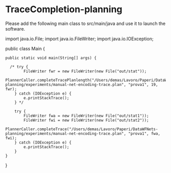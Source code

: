 # TraceCompletion-planning

Please add the following main class to src/main/java and use it to launch the software.


import java.io.File;
import java.io.FileWriter;
import java.io.IOException;

public class Main {

    public static void main(String[] args) {

      /* try {
            FileWriter fwr = new FileWriter(new File("out/stat"));
            PlannerCaller.completeTracePlanlength("/Users/demas/Lavoro/Paperi/DataWFNets-planning/experiments/manual-net-encoding-trace.plan", "prova1", 19, fwr);
        } catch (IOException e) {
            e.printStackTrace();
        } */

        try {
            FileWriter fwa = new FileWriter(new File("out/stat1"));
            FileWriter fwi = new FileWriter(new File("out/stat2"));
            PlannerCaller.completeTrace("/Users/demas/Lavoro/Paperi/DataWFNets-planning/experiments/manual-net-encoding-trace.plan", "prova1", fwa, fwi);
        } catch (IOException e) {
            e.printStackTrace();
        }
    }
}
